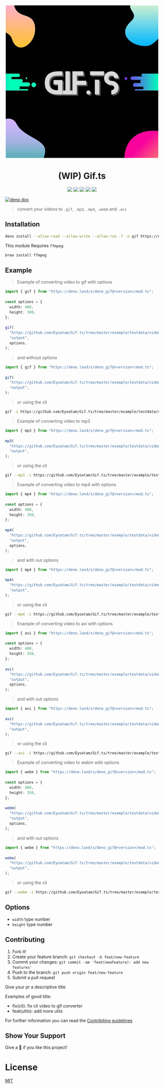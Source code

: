 <p align="center">
  <img src="https://github.com/Eyoatam/Gif.ts/blob/master/assets/logo.jpeg">
</p>  

<h1 align="center">(WIP) Gif.ts</h1>

<p align="center">
<img src="https://github.com/Eyoatam/Gif.ts/workflows/ci/badge.svg">

<img src="https://img.shields.io/endpoint?url=https%3A%2F%2Fdeno-visualizer.danopia.net%2Fshields%2Fupdates%2Fx%2Fdeno_gif%2Fmod.ts">
<img src="https://img.shields.io/endpoint?url=https%3A%2F%2Fdeno-visualizer.danopia.net%2Fshields%2Flatest-version%2Fx%2Fdeno_gif%2Fmod.ts">
<img src="https://img.shields.io/badge/license-MIT-blue.svg">
<img src="https://img.shields.io/badge/deno-^1.5.0-informational?logo=deno">
</p>

[![deno doc](https://doc.deno.land/badge.svg)](https://doc.deno.land/https/deno.land/x/deno_gif/mod.ts)

> convert your videos to `.gif`, `.mp3`, `.mp4`, `.webm` and `.avi`

## Installation

```bash
deno install --allow-read --allow-write --allow-run -f -n gif https://deno.land/x/deno_gif@0.3.5/cli.ts
```

This module Requires `ffmpeg`:

```bash
brew install ffmpeg
```

## Example

> Example of converting video to gif with options

```ts
import { gif } from "https://deno.land/x/deno_gif@<version>/mod.ts";

const options = {
  width: 480,
  height: 380,
};

gif(
  "https://github.com/Eyoatam/Gif.ts/tree/master/example/testdata/video.mp4",
  "output",
  options,
);
```

> and without options

```ts
import { gif } from "https://deno.land/x/deno_gif@<version>/mod.ts";

gif(
  "https://github.com/Eyoatam/Gif.ts/tree/master/example/testdata/video.mp4",
  "output",
);
```

> or using the cli

```bash
gif -i https://github.com/Eyoatam/Gif.ts/tree/master/example/testdata/video.mp4 -o output
```

> Example of converting video to mp3

```ts
import { mp3 } from "https://deno.land/x/deno_gif@<version>/mod.ts";

mp3(
  "https://github.com/Eyoatam/Gif.ts/tree/master/example/testdata/video.mp4",
  "output",
);
```

> or using the cli

```bash
gif --mp3 -i https://github.com/Eyoatam/Gif.ts/tree/master/example/testdata/video.mp4 -o output
```

> Example of converting video to mp4 with options

```ts
import { mp4 } from "https://deno.land/x/deno_gif@<version>/mod.ts";

const options = {
  width: 480,
  height: 350,
};

mp4(
  "https://github.com/Eyoatam/Gif.ts/tree/master/example/testdata/video.mp4",
  "output",
  options,
);
```

> and with out options

```ts
import { mp4 } from "https://deno.land/x/deno_gif@<version>/mod.ts";

mp4(
  "https://github.com/Eyoatam/Gif.ts/tree/master/example/testdata/video.mp4",
  "output",
);
```

> or using the cli

```bash
gif --mp4 -i https://github.com/Eyoatam/Gif.ts/tree/master/example/testdata/video.mp4 -o output
```

> Example of converting video to avi with options

```ts
import { avi } from "https://deno.land/x/deno_gif@<version>/mod.ts";

const options = {
  width: 480,
  height: 350,
};

avi(
  "https://github.com/Eyoatam/Gif.ts/tree/master/example/testdata/video.mp4",
  "output",
  options,
);
```

> and with out options

```ts
import { avi } from "https://deno.land/x/deno_gif@<version>/mod.ts";

avi(
  "https://github.com/Eyoatam/Gif.ts/tree/master/example/testdata/video.mp4",
  "output",
);
```

> or using the cli

```bash
gif --avi -i https://github.com/Eyoatam/Gif.ts/tree/master/example/testdata/video.mp4 -o output
```

> Example of converting video to webm with options

```ts
import { webm } from "https://deno.land/x/deno_gif@<version>/mod.ts";

const options = {
  width: 480,
  height: 350,
};

webm(
  "https://github.com/Eyoatam/Gif.ts/tree/master/example/testdata/video.mp4",
  "output",
  options,
);
```

> and with out options

```ts
import { webm } from "https://deno.land/x/deno_gif@<version>/mod.ts";

webm(
  "https://github.com/Eyoatam/Gif.ts/tree/master/example/testdata/video.mp4",
  "output",
);
```

> or using the cli

```bash
gif --webm -i https://github.com/Eyoatam/Gif.ts/tree/master/example/testdata/video.mp4 -o output
```

## Options

- `width` type number
- `height` type number

## Contributing

1. Fork it!
2. Create your feature branch: `git checkout -b feat/new-feature`
3. Commit your changes: `git commit -am 'feat(newFeature): add new features'`
4. Push to the branch: `git push origin feat/new-feature`
5. Submit a pull request

Give your pr a descriptive title

Examples of good title:

- fix(cli): fix cli video to gif converter
- feat(utils): add more utils

For further information you can read the
[Contribiting guidelines](https://github.com/Eyoatam/Gif.ts/blob/master/CONTRIBUTING.md)

## Show Your Support

Give a 🌟 if you like this project!

# License

[MIT](https://github.com/Eyoatam/gif.ts/blob/master/LICENSE)
